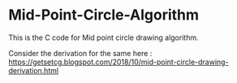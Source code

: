 # Mid-Point-Circle-Algorithm
This is the C code for Mid point circle drawing algorithm. 

Consider the derivation for the same here : https://getsetcg.blogspot.com/2018/10/mid-point-circle-drawing-derivation.html
